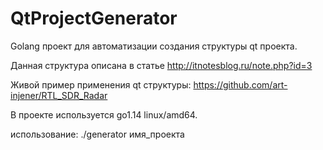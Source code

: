 # QtProjectGenerator
Golang проект для автоматизации создания структуры qt проекта.

Данная структура описана в статье http://itnotesblog.ru/note.php?id=3

Живой пример применения qt структуры: https://github.com/art-injener/RTL_SDR_Radar

В проекте используется go1.14 linux/amd64.

использование:  ./generator имя_проекта
